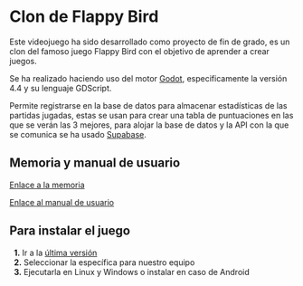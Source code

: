 # Clon de Flappy Bird
Este videojuego ha sido desarrollado como proyecto de fin de grado, es un clon del famoso juego Flappy Bird con el objetivo de aprender a crear juegos.

Se ha realizado haciendo uso del motor [Godot](https://godotengine.org/), especificamente la versión 4.4 y su lenguaje GDScript.

Permite registrarse en la base de datos para almacenar estadísticas de las partidas jugadas, estas se usan para crear una tabla de puntuaciones en las que se verán las 3 mejores, para alojar la base de datos y la API con la que se comunica se ha usado [Supabase](https://supabase.com/).

## Memoria y manual de usuario
[Enlace a la memoria]()

[Enlace al manual de usuario]()

## Para instalar el juego
&nbsp;&nbsp;**1.** Ir a la [última versión](https://github.com/HugoReyHol/clon-flappy-bird/releases/latest)\
&nbsp;&nbsp;**2.** Seleccionar la específica para nuestro equipo\
&nbsp;&nbsp;**3.** Ejecutarla en Linux y Windows o instalar en caso de Android
